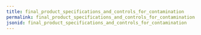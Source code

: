```yaml
---
title: final_product_specifications_and_controls_for_contamination
permalink: final_product_specifications_and_controls_for_contamination.html
jsonid: final_product_specifications_and_controls_for_contamination
---
```

